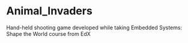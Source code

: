 # Animal_Invaders
Hand-held shooting game developed while taking Embedded Systems: Shape the World course from EdX
